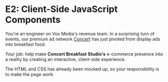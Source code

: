 # E2: Client-Side JavaScript Components

You're an engineer on Vox Media's revenue team. In a surprising turn of events, our premium ad network [Concert](https://concert.io) has just pivoted from display ads into breakfast food.

Your job: help make **Concert Breakfast Studio's** e-commerce presence into a reality by creating an interactive, client-side experience.

The HTML and CSS has already been mocked up, so your responsibility is to make the page _work_.
